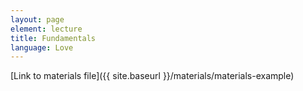 ```yaml
---
layout: page
element: lecture
title: Fundamentals
language: Love
---
```


[Link to materials file]({{ site.baseurl }}/materials/materials-example)
